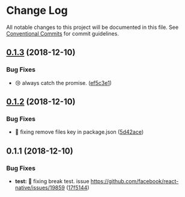 # Change Log

All notable changes to this project will be documented in this file.
See [Conventional Commits](https://conventionalcommits.org) for commit guidelines.

<a name="0.1.3"></a>
## [0.1.3](https://github.com/Jekiwijaya/react-load/compare/v0.1.2...v0.1.3) (2018-12-10)


### Bug Fixes

* 😢 always catch the promise. ([ef5c3e1](https://github.com/Jekiwijaya/react-load/commit/ef5c3e1))





<a name="0.1.2"></a>
## [0.1.2](https://github.com/traveloka/react-load/compare/v0.1.1...v0.1.2) (2018-12-10)


### Bug Fixes

* 🔧 fixing remove files key in package.json ([5d42ace](https://github.com/traveloka/react-load/commit/5d42ace))





<a name="0.1.1"></a>
## 0.1.1 (2018-12-10)


### Bug Fixes

* **test:** 🔧 fixing break test. issue https://github.com/facebook/react-native/issues/19859 ([17f5144](https://github.com/traveloka/react-load/commit/17f5144))
